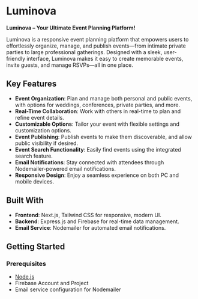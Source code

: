 # Luminova

**Luminova – Your Ultimate Event Planning Platform!**

Luminova is a responsive event planning platform that empowers users to effortlessly organize, manage, and publish events—from intimate private parties to large professional gatherings. Designed with a sleek, user-friendly interface, Luminova makes it easy to create memorable events, invite guests, and manage RSVPs—all in one place.

## Key Features
- **Event Organization**: Plan and manage both personal and public events, with options for weddings, conferences, private parties, and more.
- **Real-Time Collaboration**: Work with others in real-time to plan and refine event details.
- **Customizable Options**: Tailor your event with flexible settings and customization options.
- **Event Publishing**: Publish events to make them discoverable, and allow public visibility if desired.
- **Event Search Functionality**: Easily find events using the integrated search feature.
- **Email Notifications**: Stay connected with attendees through Nodemailer-powered email notifications.
- **Responsive Design**: Enjoy a seamless experience on both PC and mobile devices.

## Built With
- **Frontend**: Next.js, Tailwind CSS for responsive, modern UI.
- **Backend**: Express.js and Firebase for real-time data management.
- **Email Service**: Nodemailer for automated email notifications.

## Getting Started

### Prerequisites
- [Node.js](https://nodejs.org/)
- Firebase Account and Project
- Email service configuration for Nodemailer



